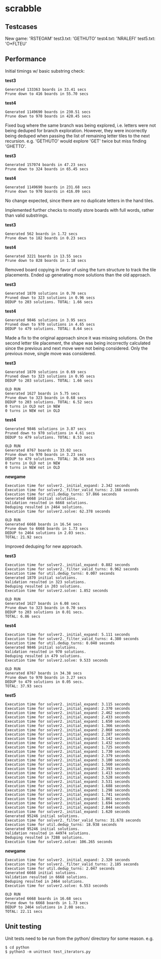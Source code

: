 # scrabble


## Testcases

New game: 'RSTEOAM'
test3.txt: 'GETHUTO'
test4.txt: 'NRALEFI'
test5.txt: 'O*FLTEU'

## Performance

Initial timings w/ basic substring check:

**test3**

```
Generated 133363 boards in 33.41 secs
Prune down to 416 boards in 55.70 secs
```

**test4**

```
Generated 1149690 boards in 230.51 secs
Prune down to 970 boards in 420.45 secs
```

Fixed bug where the same branch was being explored, i.e. letters were not being deduped for branch exploration. However, they were incorrectly being deduped when passing the list of remaining letter tiles to the next recursion. e.g. 'GETHUTO' would explore 'GET' twice but miss finding 'GHETTO'.

**test3**

```
Generated 157074 boards in 47.23 secs
Prune down to 324 boards in 65.45 secs
```

**test4**

```
Generated 1149690 boards in 231.68 secs
Prune down to 970 boards in 416.09 secs
```

No change expected, since there are no duplicate letters in the hand tiles.

Implemented further checks to mostly store boards with full words, rather than valid substrings.

**test3**

```
Generated 562 boards in 1.72 secs
Prune down to 182 boards in 0.23 secs
```

**test4**

```
Generated 3221 boards in 13.55 secs
Prune down to 828 boards in 1.18 secs
```

Removed board copying in favor of using the turn structure to track the tile placements. Ended up generating more solutions than the old approach.

**test3**

```
Generated 1870 solutions in 0.70 secs
Pruned down to 323 solutions in 0.96 secs
DEDUP to 203 solutions. TOTAL: 1.66 secs
```

**test4**

```
Generated 9846 solutions in 3.95 secs
Pruned down to 970 solutions in 4.65 secs
DEDUP to 479 solutions. TOTAL: 8.64 secs
```

Made a fix to the original approach since it was missing solutions. On the second letter tile placement, the shape was being incorrectly calculated since the previous and next move were not being considered. Only the previous move, single move was considered.

**test3**

```
Generated 1870 solutions in 0.69 secs
Pruned down to 323 solutions in 0.95 secs
DEDUP to 203 solutions. TOTAL: 1.66 secs

OLD RUN
Generated 1627 boards in 5.75 secs
Prune down to 323 boards in 0.68 secs
DEDUP to 203 solutions. TOTAL: 6.52 secs
0 turns in OLD not in NEW
0 turns in NEW not in OLD
```

**test4**

```
Generated 9846 solutions in 3.87 secs
Pruned down to 970 solutions in 4.61 secs
DEDUP to 479 solutions. TOTAL: 8.53 secs

OLD RUN
Generated 8767 boards in 33.02 secs
Prune down to 970 boards in 3.23 secs
DEDUP to 479 solutions. TOTAL: 36.58 secs
0 turns in OLD not in NEW
0 turns in NEW not in OLD
```

**newgame**

```
Execution time for solver2._initial_expand: 2.342 seconds
Execution time for solver2._filter_valid_turns: 2.168 seconds
Execution time for util.dedup_turns: 57.866 seconds
Generated 6668 initial solutions.
Validation resulted in 6668 solutions.
Deduping resulted in 2464 solutions.
Execution time for solver2.solve: 62.378 seconds

OLD RUN
Generated 6668 boards in 16.54 secs
Prune down to 6668 boards in 1.73 secs
DEDUP to 2464 solutions in 2.03 secs.
TOTAL: 21.92 secs
```

Improved deduping for new approach.

**test3**

```
Execution time for solver2._initial_expand: 0.882 seconds
Execution time for solver2._filter_valid_turns: 0.962 seconds
Execution time for util.dedup_turns: 0.007 seconds
Generated 1870 initial solutions.
Validation resulted in 323 solutions.
Deduping resulted in 203 solutions.
Execution time for solver2.solve: 1.852 seconds

OLD RUN
Generated 1627 boards in 6.08 secs
Prune down to 323 boards in 0.70 secs
DEDUP to 203 solutions in 0.01 secs.
TOTAL: 6.86 secs
```

**test4**

```
Execution time for solver2._initial_expand: 5.111 seconds
Execution time for solver2._filter_valid_turns: 4.380 seconds
Execution time for util.dedup_turns: 0.040 seconds
Generated 9846 initial solutions.
Validation resulted in 970 solutions.
Deduping resulted in 479 solutions.
Execution time for solver2.solve: 9.533 seconds

OLD RUN
Generated 8767 boards in 34.38 secs
Prune down to 970 boards in 3.27 secs
DEDUP to 479 solutions in 0.05 secs.
TOTAL: 37.93 secs
```

**test5**

```
Execution time for solver2._initial_expand: 3.115 seconds
Execution time for solver2._initial_expand: 2.370 seconds
Execution time for solver2._initial_expand: 2.462 seconds
Execution time for solver2._initial_expand: 2.433 seconds
Execution time for solver2._initial_expand: 1.650 seconds
Execution time for solver2._initial_expand: 1.366 seconds
Execution time for solver2._initial_expand: 2.068 seconds
Execution time for solver2._initial_expand: 2.287 seconds
Execution time for solver2._initial_expand: 3.142 seconds
Execution time for solver2._initial_expand: 1.432 seconds
Execution time for solver2._initial_expand: 1.725 seconds
Execution time for solver2._initial_expand: 1.730 seconds
Execution time for solver2._initial_expand: 2.379 seconds
Execution time for solver2._initial_expand: 3.100 seconds
Execution time for solver2._initial_expand: 1.560 seconds
Execution time for solver2._initial_expand: 2.393 seconds
Execution time for solver2._initial_expand: 1.413 seconds
Execution time for solver2._initial_expand: 3.528 seconds
Execution time for solver2._initial_expand: 3.531 seconds
Execution time for solver2._initial_expand: 1.688 seconds
Execution time for solver2._initial_expand: 1.298 seconds
Execution time for solver2._initial_expand: 1.741 seconds
Execution time for solver2._initial_expand: 1.861 seconds
Execution time for solver2._initial_expand: 1.694 seconds
Execution time for solver2._initial_expand: 2.044 seconds
Execution time for solver2._initial_expand: 1.620 seconds
Generated 95246 initial solutions.
Execution time for solver2._filter_valid_turns: 31.678 seconds
Execution time for util.dedup_turns: 18.938 seconds
Generated 95246 initial solutions.
Validation resulted in 44974 solutions.
Deduping resulted in 7288 solutions.
Execution time for solver2.solve: 106.265 seconds
```

**newgame**

```
Execution time for solver2._initial_expand: 2.320 seconds
Execution time for solver2._filter_valid_turns: 2.185 seconds
Execution time for util.dedup_turns: 2.047 seconds
Generated 6668 initial solutions.
Validation resulted in 6668 solutions.
Deduping resulted in 2464 solutions.
Execution time for solver2.solve: 6.553 seconds

OLD RUN
Generated 6668 boards in 16.68 secs
Prune down to 6668 boards in 1.73 secs
DEDUP to 2464 solutions in 2.08 secs.
TOTAL: 22.11 secs
```

## Unit testing

Unit tests need to be run from the python/ directory for some reason. e.g.

```
$ cd python
$ python3 -m unittest test_iterators.py
```
